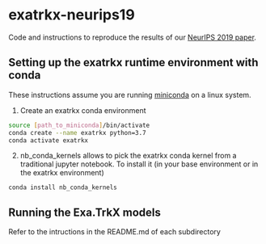 # exatrkx-neurips19
Code and instructions to reproduce the results of our [NeurIPS 2019 paper](https://ml4physicalsciences.github.io/files/NeurIPS_ML4PS_2019_83.pdf).

## Setting up the exatrkx runtime environment with conda
These instructions assume you are running [miniconda](https://docs.conda.io/en/latest/miniconda.html) on a linux system.
1. Create an exatrkx conda environment
```bash
source [path_to_miniconda]/bin/activate
conda create --name exatrkx python=3.7
conda activate exatrkx
```
2. nb_conda_kernels allows to pick the exatrkx conda kernel from a traditional jupyter notebook. To install it (in your base environment or in the exatrkx environment)
```
conda install nb_conda_kernels
```
## Running the Exa.TrkX models

Refer to the intructions in the README.md of each subdirectory